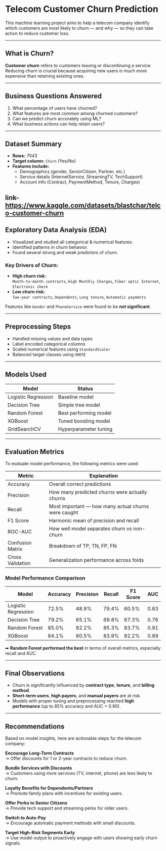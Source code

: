 # Telecom Customer Churn Prediction

This machine learning project aims to help a telecom company identify which customers are most likely to churn — and why — so they can take action to reduce customer loss.

---

##  What is Churn?

**Customer churn** refers to customers leaving or discontinuing a service. Reducing churn is crucial because acquiring new users is much more expensive than retaining existing ones.

---

## Business Questions Answered

1. What percentage of users have churned?
2. What features are most common among churned customers?
3. Can we predict churn accurately using ML?
4. What business actions can help retain users?

---

## Dataset Summary

- **Rows:** 7043
- **Target column:** `Churn` (Yes/No)
- **Features include:**
  - Demographics (gender, SeniorCitizen, Partner, etc.)
  - Service details (InternetService, StreamingTV, TechSupport)
  - Account info (Contract, PaymentMethod, Tenure, Charges)

**link**-https://www.kaggle.com/datasets/blastchar/telco-customer-churn
---

##  Exploratory Data Analysis (EDA)

- Visualized and studied all categorical & numerical features.
- Identified patterns in churn behavior.
- Found several strong and weak predictors of churn.

### Key Drivers of Churn:
- **High churn risk:**  
  `Month-to-month contracts`, `High Monthly Charges`, `Fiber optic Internet`, `Electronic check`
- **Low churn risk:**  
  `Two-year contracts`, `Dependents`, `Long tenure`, `Automatic payments`

Features like `Gender` and `PhoneService` were found to be **not significant**.

---

##  Preprocessing Steps

- Handled missing values and data types
- Label encoded categorical columns
- Scaled numerical features using `StandardScaler`
- Balanced target classes using `SMOTE`

---

##  Models Used

| Model               | Status              |
|---------------------|---------------------|
| Logistic Regression | Baseline model      |
| Decision Tree       | Simple tree model   |
| Random Forest       | Best performing model |
| XGBoost             | Tuned boosting model |
| GridSearchCV        | Hyperparameter tuning |

---

##  Evaluation Metrics

To evaluate model performance, the following metrics were used:

| Metric        | Explanation                                                                 |
|---------------|-----------------------------------------------------------------------------|
| Accuracy      | Overall correct predictions                                                 |
| Precision     | How many predicted churns were actually churns                              |
| Recall        | Most important — how many actual churns were caught                         |
| F1 Score      | Harmonic mean of precision and recall                                       |
| ROC-AUC       | How well model separates churn vs non-churn                                 |
| Confusion Matrix | Breakdown of TP, TN, FP, FN                                              |
| Cross Validation | Generalization performance across folds                                  |

###  Model Performance Comparison

| Model               | Accuracy | Precision | Recall | F1 Score | AUC    |
|---------------------|----------|-----------|--------|----------|--------|
| Logistic Regression | 72.5%    | 48.9%     | 79.4%  | 60.5%    | 0.83   |
| Decision Tree       | 79.2%    | 65.1%     | 69.8%  | 67.3%    | 0.76   |
| Random Forest       | 85.0%    | 82.2%     | 85.3%  | 83.7%    | 0.91   |
| XGBoost             | 84.1%    | 80.5%     | 83.9%  | 82.2%    | 0.89   |

➡ **Random Forest performed the best** in terms of overall metrics, especially recall and AUC.

---

##  Final Observations

- Churn is significantly influenced by **contract type**, **tenure**, and **billing method**.
- **Short-term users**, **high payers**, and **manual payers** are at risk.
- Models with proper tuning and preprocessing reached **high performance** (up to 85% accuracy and AUC > 0.90).

---

##  Recommendations

Based on model insights, here are actionable steps for the telecom company:

 **Encourage Long-Term Contracts**  
→ Offer discounts for 1 or 2-year contracts to reduce churn.

 **Bundle Services with Discounts**  
→ Customers using more services (TV, internet, phone) are less likely to churn.

 **Loyalty Benefits for Dependents/Partners**  
→ Promote family plans with incentives for existing users.

 **Offer Perks to Senior Citizens**  
→ Provide tech support and streaming perks for older users.

 **Switch to Auto-Pay**  
→ Encourage automatic payment methods with small discounts.

 **Target High-Risk Segments Early**  
→ Use model output to proactively engage with users showing early churn signals.
